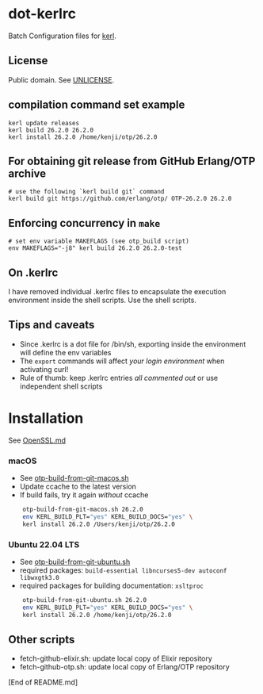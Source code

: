# dot-kerlrc

Batch Configuration files for [kerl](https://github.com/kerl/kerl/).

## License

Public domain. See [UNLICENSE](UNLICENSE).

## compilation command set example

    kerl update releases
    kerl build 26.2.0 26.2.0
    kerl install 26.2.0 /home/kenji/otp/26.2.0

## For obtaining git release from GitHub Erlang/OTP archive

    # use the following `kerl build git` command
    kerl build git https://github.com/erlang/otp/ OTP-26.2.0 26.2.0

## Enforcing concurrency in `make`

    # set env variable MAKEFLAGS (see otp_build script)
    env MAKEFLAGS="-j8" kerl build 26.2.0 26.2.0-test

## On .kerlrc

I have removed individual .kerlrc files to encapsulate the execution environment inside the shell scripts. Use the shell scripts.

## Tips and caveats

* Since .kerlrc is a dot file for /bin/sh, exporting inside the environment will define the env variables
* The `export` commands will affect *your login environment* when activating curl!
* Rule of thumb: keep .kerlrc entries *all commented out* or use independent shell scripts

# Installation

See [OpenSSL.md](OpenSSL.md)

### macOS

* See [otp-build-from-git-macos.sh](otp-build-from-git-macos.sh)
* Update ccache to the latest version
* If build fails, try it again *without* ccache

```sh
    otp-build-from-git-macos.sh 26.2.0
    env KERL_BUILD_PLT="yes" KERL_BUILD_DOCS="yes" \
  	kerl install 26.2.0 /Users/kenji/otp/26.2.0
```

### Ubuntu 22.04 LTS

* See [otp-build-from-git-ubuntu.sh](otp-build-from-git-ubuntu.sh)
* required packages: `build-essential libncurses5-dev autoconf libwxgtk3.0`
* required packages for building documentation: `xsltproc`

```sh
    otp-build-from-git-ubuntu.sh 26.2.0
    env KERL_BUILD_PLT="yes" KERL_BUILD_DOCS="yes" \
  	kerl install 26.2.0 /home/kenji/otp/26.2.0
```

## Other scripts

* fetch-github-elixir.sh: update local copy of Elixir repository
* fetch-github-otp.sh: update local copy of Erlang/OTP repository

[End of README.md]
